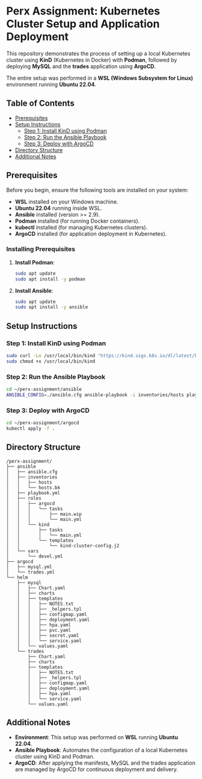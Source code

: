 # Perx Assignment: Kubernetes Cluster Setup and Application Deployment

This repository demonstrates the process of setting up a local Kubernetes cluster using **KinD** (Kubernetes in Docker) with **Podman**, followed by deploying **MySQL** and the **trades** application using **ArgoCD**.

The entire setup was performed in a **WSL (Windows Subsystem for Linux)** environment running **Ubuntu 22.04**.

## Table of Contents

- [Prerequisites](#prerequisites)
- [Setup Instructions](#setup-instructions)
  - [Step 1: Install KinD using Podman](#step-1-install-kind-using-podman)
  - [Step 2: Run the Ansible Playbook](#step-2-run-the-ansible-playbook)
  - [Step 3: Deploy with ArgoCD](#step-3-deploy-with-argocd)
- [Directory Structure](#directory-structure)
- [Additional Notes](#additional-notes)

## Prerequisites

Before you begin, ensure the following tools are installed on your system:

- **WSL** installed on your Windows machine.
- **Ubuntu 22.04** running inside WSL.
- **Ansible** installed (version >= 2.9).
- **Podman** installed (for running Docker containers).
- **kubectl** installed (for managing Kubernetes clusters).
- **ArgoCD** installed (for application deployment in Kubernetes).

### Installing Prerequisites

1. **Install Podman**:
   ```bash
   sudo apt update
   sudo apt install -y podman
   ```
2. **Install Ansible**:
   ```bash
   sudo apt update
   sudo apt install -y ansible
   ```
## Setup Instructions

### Step 1: Install KinD using Podman
   ```bash
   sudo curl -Lo /usr/local/bin/kind "https://kind.sigs.k8s.io/dl/latest/kind-linux-amd64"
   sudo chmod +x /usr/local/bin/kind
   ```
### Step 2: Run the Ansible Playbook
   ```bash
  cd ~/perx-assignment/ansible
  ANSIBLE_CONFIG=./ansible.cfg ansible-playbook -i inventories/hosts playbook.yml --extra-vars "env=devel"
   ```
### Step 3: Deploy with ArgoCD
   ```bash
  cd ~/perx-assignment/argocd
  kubectl apply -f .
   ```

## Directory Structure
```
/perx-assignment/
├── ansible
│   ├── ansible.cfg
│   ├── inventories
│   │   ├── hosts
│   │   └── hosts.bk
│   ├── playbook.yml
│   ├── roles
│   │   ├── argocd
│   │   │   └── tasks
│   │   │       ├── main.wip
│   │   │       └── main.yml
│   │   └── kind
│   │       ├── tasks
│   │       │   └── main.yml
│   │       └── templates
│   │           └── kind-cluster-config.j2
│   └── vars
│       └── devel.yml
├── argocd
│   ├── mysql.yml
│   └── trades.yml
└── helm
    ├── mysql
    │   ├── Chart.yaml
    │   ├── charts
    │   ├── templates
    │   │   ├── NOTES.txt
    │   │   ├── _helpers.tpl
    │   │   ├── configmap.yaml
    │   │   ├── deployment.yaml
    │   │   ├── hpa.yaml
    │   │   ├── pvc.yaml
    │   │   ├── secret.yaml
    │   │   └── service.yaml
    │   └── values.yaml
    └── trades
        ├── Chart.yaml
        ├── charts
        ├── templates
        │   ├── NOTES.txt
        │   ├── _helpers.tpl
        │   ├── configmap.yaml
        │   ├── deployment.yaml
        │   ├── hpa.yaml
        │   └── service.yaml
        └── values.yaml
```

## Additional Notes

- **Environment**: This setup was performed on **WSL** running **Ubuntu 22.04**.
- **Ansible Playbook**: Automates the configuration of a local Kubernetes cluster using KinD and Podman.
- **ArgoCD**: After applying the manifests, MySQL and the trades application are managed by ArgoCD for continuous deployment and delivery.

